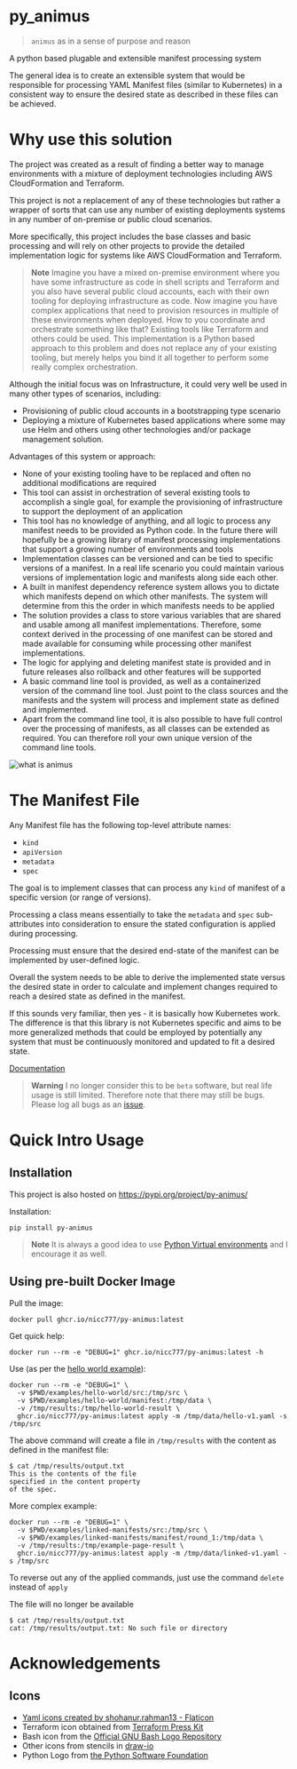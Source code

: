 # py_animus

> `animus` as in a sense of purpose and reason

A python based plugable and extensible manifest processing system

The general idea is to create an extensible system that would be responsible for processing YAML Manifest files (similar to Kubernetes) in a consistent way to ensure the desired state as described in these files can be achieved.

# Why use this solution

The project was created as a result of finding a better way to manage environments with a mixture of deployment technologies including AWS CloudFormation and Terraform.

This project is not a replacement of any of these technologies but rather a wrapper of sorts that can use any number of existing deployments systems in any number of on-premise or public cloud scenarios.

More specifically, this project includes the base classes and basic processing and will rely on other projects to provide the detailed implementation logic for systems like AWS CloudFormation and Terraform.

> **Note**
> Imagine you have a mixed on-premise environment where you have some infrastructure as code in shell scripts and Terraform and you also have several public cloud accounts, each with their own tooling for deploying infrastructure as code. Now imagine you have complex applications that need to provision resources in multiple of these environments when deployed. How to you coordinate and orchestrate something like that? Existing tools like Terraform and others could be used. This implementation is a Python based approach to this problem and does not replace any of your existing tooling, but merely helps you bind it all together to perform some really complex orchestration.

Although the initial focus was on Infrastructure, it could very well be used in many other types of scenarios, including:

* Provisioning of public cloud accounts in a bootstrapping type scenario
* Deploying a mixture of Kubernetes based applications where some may use Helm and others using other technologies and/or package management solution.

Advantages of this system or approach:

* None of your existing tooling have to be replaced and often no additional modifications are required
* This tool can assist in orchestration of several existing tools to accomplish a single goal, for example the provisioning of infrastructure to support the deployment of an application
* This tool has no knowledge of anything, and all logic to process any manifest needs to be provided as Python code. In the future there will hopefully be a growing library of manifest processing implementations that support a growing number of environments and tools
* Implementation classes can be versioned and can be tied to specific versions of a manifest. In a real life scenario you could maintain various versions of implementation logic and manifests along side each other.
* A built in manifest dependency reference system allows you to dictate which manifests depend on which other manifests. The system will determine from this the order in which manifests needs to be applied
* The solution provides a class to store various variables that are shared and usable among all manifest implementations. Therefore, some context derived in the processing of one manifest can be stored and made available for consuming while processing other manifest implementations.
* The logic for applying and deleting manifest state is provided and in future releases also rollback and other features will be supported
* A basic command line tool is provided, as well as a containerized version of the command line tool. Just point to the class sources and the manifests and the system will process and implement state as defined and implemented.
* Apart from the command line tool, it is also possible to have full control over the processing of manifests, as all classes can be extended as required. You can therefore roll your own unique version of the command line tools.

![what is animus](images/animus.drawio.png)

# The Manifest File

Any Manifest file has the following top-level attribute names:

* `kind`
* `apiVersion`
* `metadata`
* `spec`

The goal is to implement classes that can process any `kind` of manifest of a specific version (or range of versions).

Processing a class means essentially to take the `metadata` and `spec` sub-attributes into consideration to ensure the stated configuration is applied during processing.

Processing must ensure that the desired end-state of the manifest can be implemented by user-defined logic.

Overall the system needs to be able to derive the implemented state versus the desired state in order to calculate and implement changes required to reach a desired state as defined in the manifest.

If this sounds very familiar, then yes - it is basically how Kubernetes work. The difference is that this library is not Kubernetes specific and aims to be more generalized methods that could be employed by potentially any system that must be continuously monitored and updated to fit a desired state.

[Documentation](https://github.com/nicc777/py-animus/tree/main/doc)

> **Warning**
> I no longer consider this to be `beta` software, but real life usage is still limited. Therefore note that there may still be bugs. Please log all bugs as an [issue](https://github.com/nicc777/py-animus/issues).

# Quick Intro Usage

## Installation

This project is also hosted on https://pypi.org/project/py-animus/

Installation:

```shell
pip install py-animus
```

> **Note**
> It is always a good idea to use [Python Virtual environments](https://docs.python.org/3/tutorial/venv.html) and I encourage it as well.

## Using pre-built Docker Image

Pull the image:

```shell
docker pull ghcr.io/nicc777/py-animus:latest
```

Get quick help:

```shell
docker run --rm -e "DEBUG=1" ghcr.io/nicc777/py-animus:latest -h
```

Use (as per the [hello world example](https://github.com/nicc777/py-animus/tree/main/doc)):

```shell
docker run --rm -e "DEBUG=1" \
  -v $PWD/examples/hello-world/src:/tmp/src \
  -v $PWD/examples/hello-world/manifest:/tmp/data \
  -v /tmp/results:/tmp/hello-world-result \
  ghcr.io/nicc777/py-animus:latest apply -m /tmp/data/hello-v1.yaml -s /tmp/src
```

The above command will create a file in `/tmp/results` with the content as defined in the manifest file:

```shell
$ cat /tmp/results/output.txt
This is the contents of the file
specified in the content property
of the spec.
```

More complex example:

```shell
docker run --rm -e "DEBUG=1" \
  -v $PWD/examples/linked-manifests/src:/tmp/src \
  -v $PWD/examples/linked-manifests/manifest/round_1:/tmp/data \
  -v /tmp/results:/tmp/example-page-result \
  ghcr.io/nicc777/py-animus:latest apply -m /tmp/data/linked-v1.yaml -s /tmp/src
```

To reverse out any of the applied commands, just use the command `delete` instead of `apply`

The file will no longer be available

```shell
$ cat /tmp/results/output.txt
cat: /tmp/results/output.txt: No such file or directory
```

# Acknowledgements

## Icons

* <a href="https://www.flaticon.com/free-icons/yaml" title="yaml icons">Yaml icons created by shohanur.rahman13 - Flaticon</a>
* Terraform icon obtained from [Terraform Press Kit](https://www.terraform.io/)
* Bash icon from the [Official GNU Bash Logo Repository](https://github.com/odb/official-bash-logo)
* Other icons from stencils in [draw-io](https://draw-io.net/)
* Python Logo from [the Python Software Foundation](https://www.python.org/community/logos/)